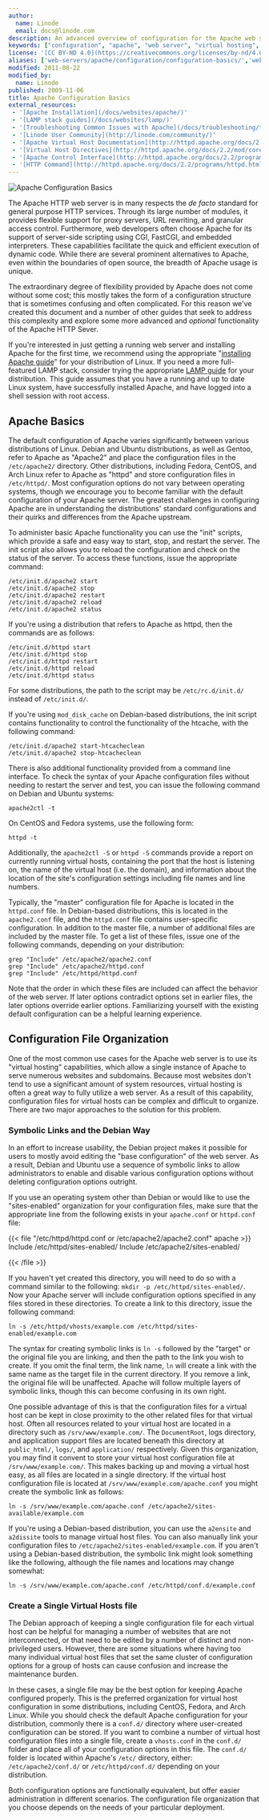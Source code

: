 ```yaml
---
author:
  name: Linode
  email: docs@linode.com
description: An advanced overview of configuration for the Apache web server including virtual hosts and configuration file management
keywords: ["configuration", "apache", "web server", "virtual hosting", "http"]
license: '[CC BY-ND 4.0](https://creativecommons.org/licenses/by-nd/4.0)'
aliases: ['web-servers/apache/configuration/configuration-basics/','websites/apache-tips-and-tricks/apache-configuration-basics/']
modified: 2011-08-22
modified_by:
  name: Linode
published: 2009-11-06
title: Apache Configuration Basics
external_resources:
 - '[Apache Installation](/docs/websites/apache/)'
 - '[LAMP stack guides](/docs/websites/lamp/)'
 - '[Troubleshooting Common Issues with Apache](/docs/troubleshooting/troubleshooting-common-apache-issues/)'
 - '[Linode User Community](http://linode.com/community/)'
 - '[Apache Virtual Host Documentation](http://httpd.apache.org/docs/2.2/vhosts/)'
 - '[Virtual Host Directives](http://httpd.apache.org/docs/2.2/mod/core.html#virtualhost)'
 - '[Apache Control Interface](http://httpd.apache.org/docs/2.2/programs/apachectl.html)'
 - '[HTTP Command](http://httpd.apache.org/docs/2.2/programs/httpd.html)'
---
```


![Apache Configuration Basics](Apache_Configuration_Basics_smg.png)

The Apache HTTP web server is in many respects the *de facto* standard for general purpose HTTP services. Through its large number of modules, it provides flexible support for proxy servers, URL rewriting, and granular access control. Furthermore, web developers often choose Apache for its support of server-side scripting using CGI, FastCGI, and embedded interpreters. These capabilities facilitate the quick and efficient execution of dynamic code. While there are several prominent alternatives to Apache, even within the boundaries of open source, the breadth of Apache usage is unique.

The extraordinary degree of flexibility provided by Apache does not come without some cost; this mostly takes the form of a configuration structure that is sometimes confusing and often complicated. For this reason we've created this document and a number of other guides that seek to address this complexity and explore some more advanced and *optional* functionality of the Apache HTTP Sever.

If you're interested in just getting a running web server and installing Apache for the first time, we recommend using the appropriate "[installing Apache guide](/docs/websites/apache/)" for your distribution of Linux. If you need a more full-featured LAMP stack, consider trying the appropriate [LAMP guide](/docs/websites/lamp/) for your distribution. This guide assumes that you have a running and up to date Linux system, have successfully installed Apache, and have logged into a shell session with root access.

## Apache Basics

The default configuration of Apache varies significantly between various distributions of Linux. Debian and Ubuntu distributions, as well as Gentoo, refer to Apache as "Apache2" and place the configuration files in the `/etc/apache2/` directory. Other distributions, including Fedora, CentOS, and Arch Linux refer to Apache as "httpd" and store configuration files in `/etc/httpd/`. Most configuration options do not vary between operating systems, though we encourage you to become familiar with the default configuration of your Apache server. The greatest challenges in configuring Apache are in understanding the distributions' standard configurations and their quirks and differences from the Apache upstream.

To administer basic Apache functionality you can use the "init" scripts, which provide a safe and easy way to start, stop, and restart the server. The init script also allows you to reload the configuration and check on the status of the server. To access these functions, issue the appropriate command:

    /etc/init.d/apache2 start
    /etc/init.d/apache2 stop
    /etc/init.d/apache2 restart
    /etc/init.d/apache2 reload
    /etc/init.d/apache2 status

If you're using a distribution that refers to Apache as httpd, then the commands are as follows:

    /etc/init.d/httpd start
    /etc/init.d/httpd stop
    /etc/init.d/httpd restart
    /etc/init.d/httpd reload
    /etc/init.d/httpd status

For some distributions, the path to the script may be `/etc/rc.d/init.d/` instead of `/etc/init.d/`.

If you're using `mod_disk_cache` on Debian-based distributions, the init script contains functionality to control the functionality of the htcache, with the following command:

    /etc/init.d/apache2 start-htcacheclean
    /etc/init.d/apache2 stop-htcacheclean

There is also additional functionality provided from a command line interface. To check the syntax of your Apache configuration files without needing to restart the server and test, you can issue the following command on Debian and Ubuntu systems:

    apache2ctl -t

On CentOS and Fedora systems, use the following form:

    httpd -t

Additionally, the `apache2ctl -S` or `httpd -S` commands provide a report on currently running virtual hosts, containing the port that the host is listening on, the name of the virtual host (i.e. the domain), and information about the location of the site's configuration settings including file names and line numbers.

Typically, the "master" configuration file for Apache is located in the `httpd.conf` file. In Debian-based distributions, this is located in the `apache2.conf` file, and the `httpd.conf` file contains user-specific configuration. In addition to the master file, a number of additional files are included by the master file. To get a list of these files, issue one of the following commands, depending on your distribution:

    grep "Include" /etc/apache2/apache2.conf
    grep "Include" /etc/apache2/httpd.conf
    grep "Include" /etc/httpd/httpd.conf

Note that the order in which these files are included can affect the behavior of the web server. If later options contradict options set in earlier files, the later options override earlier options. Familiarizing yourself with the existing default configuration can be a helpful learning experience.

## Configuration File Organization

One of the most common use cases for the Apache web server is to use its "virtual hosting" capabilities, which allow a single instance of Apache to serve numerous websites and subdomains. Because most websites don't tend to use a significant amount of system resources, virtual hosting is often a great way to fully utilize a web server. As a result of this capability, configuration files for virtual hosts can be complex and difficult to organize. There are two major approaches to the solution for this problem.

### Symbolic Links and the Debian Way

In an effort to increase usability, the Debian project makes it possible for users to mostly avoid editing the "base configuration" of the web server. As a result, Debian and Ubuntu use a sequence of symbolic links to allow administrators to enable and disable various configuration options without deleting configuration options outright.

If you use an operating system other than Debian or would like to use the "sites-enabled" organization for your configuration files, make sure that the appropriate line from the following exists in your `apache.conf` or `httpd.conf` file:

{{< file "/etc/httpd/httpd.conf or /etc/apache2/apache2.conf" apache >}}
Include /etc/httpd/sites-enabled/
Include /etc/apache2/sites-enabled/

{{< /file >}}


If you haven't yet created this directory, you will need to do so with a command similar to the following: `mkdir -p /etc/httpd/sites-enabled/`. Now your Apache server will include configuration options specified in any files stored in these directories. To create a link to this directory, issue the following command:

    ln -s /etc/httpd/vhosts/example.com /etc/httpd/sites-enabled/example.com

The syntax for creating symbolic links is `ln -s` followed by the "target" or the original file you are linking, and then the path to the link you wish to create. If you omit the final term, the link name, `ln` will create a link with the same name as the target file in the current directory. If you remove a link, the original file will be unaffected. Apache will follow multiple layers of symbolic links, though this can become confusing in its own right.

One possible advantage of this is that the configuration files for a virtual host can be kept in close proximity to the other related files for that virtual host. Often all resources related to your virtual host are located in a directory such as `/srv/www/example.com/`. The `DocumentRoot`, logs directory, and application support files are located beneath this directory at `public_html/`, `logs/`, and `application/` respectively. Given this organization, you may find it convent to store your virtual host configuration file at `/srv/www/example.com/`. This makes backing up and moving a virtual host easy, as all files are located in a single directory. If the virtual host configuration file is located at `/srv/www/example.com/apache.conf` you might create the symbolic link as follows:

    ln -s /srv/www/example.com/apache.conf /etc/apache2/sites-available/example.com

If you're using a Debian-based distribution, you can use the `a2ensite` and `a2dissite` tools to manage virtual host files. You can also manually link your configuration files to `/etc/apache2/sites-enabled/example.com`. If you aren't using a Debian-based distribution, the symbolic link might look something like the following, although the file names and locations may change somewhat:

    ln -s /srv/www/example.com/apache.conf /etc/httpd/conf.d/example.conf

### Create a Single Virtual Hosts file

The Debian approach of keeping a single configuration file for each virtual host can be helpful for managing a number of websites that are not interconnected, or that need to be edited by a number of distinct and non-privileged users. However, there are some situations where having too many individual virtual host files that set the same cluster of configuration options for a group of hosts can cause confusion and increase the maintenance burden.

In these cases, a single file may be the best option for keeping Apache configured properly. This is the preferred organization for virtual host configuration in some distributions, including CentOS, Fedora, and Arch Linux. While you should check the default Apache configuration for your distribution, commonly there is a `conf.d/` directory where user-created configuration can be stored. If you want to combine a number of virtual host configuration files into a single file, create a `vhosts.conf` in the `conf.d/` folder and place all of your configuration options in this file. The `conf.d/` folder is located within Apache's `/etc/` directory, either: `/etc/apache2/conf.d/` or `/etc/httpd/conf.d/` depending on your distribution.

Both configuration options are functionally equivalent, but offer easier administration in different scenarios. The configuration file organization that you choose depends on the needs of your particular deployment.
